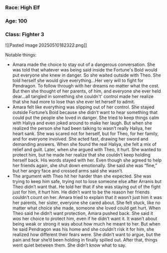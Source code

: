 ### Race: High Elf
### Age: 100
### Class: Fighter 3


![[Pasted image 20250510182322.png]]

Notable things:
- Amara made the choice to stay out of a dangerous conversation. She was told that whatever was being said inside the Fortune's Bold would put everyone she knew in danger. So she waited outside with Theo. She told herself she would give everything...Her very will to fight for Pendragon. To follow through with her dreams no matter what the cost. But then she thought of her parents, of him, and everyone she ever held dear...all tangled in something she couldn't' control made her realize that she had more to lose than she ever let herself to admit.
- Amara felt like everything was slipping out of her control. She stayed outside Fortune’s Bold because she didn’t want to hear something that could put the people she loved in danger. She tried to keep things calm with Haliya and even joked around to make her laugh. But when she realized the person she had been talking to wasn’t really Haliya, her heart sank. She was scared not for herself, but for Theo, for her family, and for everyone involved. She acted fast, drawing her sword and demanding answers. When she found the real Haliya, she felt a mix of relief and guilt. Later, when she argued with Theo, it hurt. She wanted to protect him, but he made her realize that she couldn’t keep holding herself back. His words stayed with her. Even though she agreed to help her friends again, she shut down emotionally. She said she was “fine,” but her angry face and crossed arms said she wasn’t.
- The argument with Theo hit her harder than she expected. She was trying to keep him safe, trying not to lose someone else after Arranis but Theo didn’t want that. He told her that if she was staying out of the fight just for him, it hurt him. He didn’t want to be the reason her friends couldn’t count on her. Amara tried to explain that it wasn’t just him it was her parents, her sister, everyone she cared about. She felt stuck, like no matter what choice she made, someone she loved could get hurt. When Theo said he didn’t want protection, Amara pushed back. She said it _was_ her choice to protect him, even if he didn’t want it. It wasn’t about being weak or strong it was about how much he meant to her. But when he said Pendragon was his home and she couldn’t risk it for him, she realized how different their fears were. She didn’t want to argue, but the pain and fear she’d been holding in finally spilled out. After that, things went quiet between them. She didn’t know what to say.